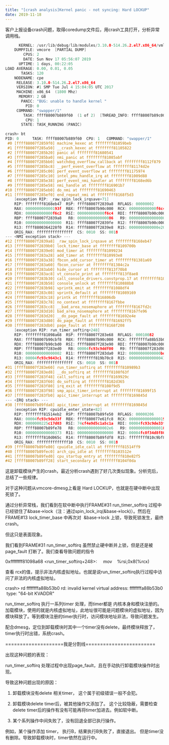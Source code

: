 ```yaml
---
title: "[crash analysis]Kernel panic - not syncing: Hard LOCKUP"
date: 2019-11-18
---
```


客户上报设备crash问题，取得coredump文件后，用crash工具打开，分析异常调用栈。

```c
      KERNEL: /usr/lib/debug/lib/modules/3.10.0-514.26.2.el7.x86_64/vmlinux
    DUMPFILE: vmcore  [PARTIAL DUMP]
        CPUS: 2
        DATE: Sun Nov 17 05:56:07 2019
      UPTIME: 1 days, 00:22:05
LOAD AVERAGE: 0.00, 0.01, 0.05
       TASKS: 120
    NODENAME: cpe
     RELEASE: 3.10.0-514.26.2.el7.x86_64
     VERSION: #1 SMP Tue Jul 4 15:04:05 UTC 2017
     MACHINE: x86_64  (1800 Mhz)
      MEMORY: 2 GB
       PANIC: "BUG: unable to handle kernel "
         PID: 0
     COMMAND: "swapper/1"
        TASK: ffff88007b889f60  (1 of 2)  [THREAD_INFO: ffff88007b89c000]
         CPU: 1
       STATE: TASK_RUNNING (PANIC)
 
crash> bt
PID: 0      TASK: ffff88007b889f60  CPU: 1   COMMAND: "swapper/1"
 #0 [ffff88007f2859f0] machine_kexec at ffffffff81059beb
 #1 [ffff88007f285a50] __crash_kexec at ffffffff81105822
 #2 [ffff88007f285b20] panic at ffffffff81680541
 #3 [ffff88007f285ba0] nmi_panic at ffffffff81085abf
 #4 [ffff88007f285bb0] watchdog_overflow_callback at ffffffff8112f879
 #5 [ffff88007f285bc8] __perf_event_overflow at ffffffff81174d2e
 #6 [ffff88007f285c00] perf_event_overflow at ffffffff81175974
 #7 [ffff88007f285c10] intel_pmu_handle_irq at ffffffff81009d88
 #8 [ffff88007f285e38] perf_event_nmi_handler at ffffffff8168ed6b
 #9 [ffff88007f285e58] nmi_handle at ffffffff816901b7
#10 [ffff88007f285eb0] do_nmi at ffffffff81690463
#11 [ffff88007f285ef0] end_repeat_nmi at ffffffff8168f5d3
    [exception RIP: _raw_spin_lock_irqsave+71]
    RIP: ffffffff8168eb47  RSP: ffff88007f2839a8  RFLAGS: 00000002
    RAX: 000000000000193f  RBX: ffff88007b90c000  RCX: 000000000000f6c4
    RDX: 000000000000f6c2  RSI: 000000000000f6c4  RDI: ffff88007b90c000
    RBP: ffff88007f2839a8   R8: 0000000000000086   R9: 0000000000000000
    R10: 0000000000000000  R11: ffff88007f2839fe  R12: ffff88007b90c000
    R13: ffff8800364228f0  R14: ffff88007f2839e8  R15: 0000000000000e20
    ORIG_RAX: ffffffffffffffff  CS: 0010  SS: 0018
--- <NMI exception stack> ---
#12 [ffff88007f2839a8] _raw_spin_lock_irqsave at ffffffff8168eb47
#13 [ffff88007f2839b0] lock_timer_base at ffffffff8109700b
#14 [ffff88007f2839e0] mod_timer at ffffffff81099234
#15 [ffff88007f283a28] add_timer at ffffffff810993e8
#16 [ffff88007f283a38] fbcon_add_cursor_timer at ffffffff81381a69
#17 [ffff88007f283a60] fbcon_cursor at ffffffff81384c2a
#18 [ffff88007f283ab0] hide_cursor at ffffffff813f70b8
#19 [ffff88007f283ac8] vt_console_print at ffffffff813f8ae8
#20 [ffff88007f283b30] call_console_drivers.constprop.17 at ffffffff81087011
#21 [ffff88007f283b58] console_unlock at ffffffff810888b8
#22 [ffff88007f283b98] vprintk_emit at ffffffff81088df4
#23 [ffff88007f283c08] vprintk_default at ffffffff81089169
#24 [ffff88007f283c18] printk at ffffffff816806db
#25 [ffff88007f283c78] no_context at ffffffff8167fbbe
#26 [ffff88007f283cc8] __bad_area_nosemaphore at ffffffff8167fd2c
#27 [ffff88007f283d10] bad_area_nosemaphore at ffffffff8167fe96
#28 [ffff88007f283d20] __do_page_fault at ffffffff81692e4e
#29 [ffff88007f283d80] do_page_fault at ffffffff81692ff5
#30 [ffff88007f283db0] page_fault at ffffffff8168f208
    [exception RIP: run_timer_softirq+248]
    RIP: ffffffff81098a68  RSP: ffff88007f283e68  RFLAGS: 00010082
    RAX: ffff88007b90cbf8  RBX: ffff88007b90c000  RCX: ffffffffa88b53b0
    RDX: ffff88007b90cbd0  RSI: ffff88007f283e90  RDI: ffff88007b90c000
    RBP: ffff88007f283ed0   R8: 00004fc93c9ddf00   R9: ffff88007f283d98
    R10: 0000000000000002  R11: ffff88007f283da0  R12: 00000000000000bd
    R13: 00004fc93c9643c1  R14: ffffffff819b70c8  R15: 0000000000000041
    ORIG_RAX: ffffffffffffffff  CS: 0010  SS: 0018
#31 [ffff88007f283e60] run_timer_softirq at ffffffff810989b3
#32 [ffff88007f283ed8] __do_softirq at ffffffff8108f63f
#33 [ffff88007f283f48] call_softirq at ffffffff8169929c
#34 [ffff88007f283f60] do_softirq at ffffffff8102d365
#35 [ffff88007f283f80] irq_exit at ffffffff8108f9d5
#36 [ffff88007f283f98] smp_apic_timer_interrupt at ffffffff81699f15
#37 [ffff88007f283fb0] apic_timer_interrupt at ffffffff8169845d
--- <IRQ stack> ---
#38 [ffff88007b89fda8] apic_timer_interrupt at ffffffff8169845d
    [exception RIP: cpuidle_enter_state+82]
    RIP: ffffffff81514eb2  RSP: ffff88007b89fe50  RFLAGS: 00000206
    RAX: 00004fc93c9de33f  RBX: ffff880077e61fc8  RCX: 0000000000000019
    RDX: 0000000225c17d03  RSI: 74cf4e9d5c1a5c1a  RDI: 00004fc93c9de33f
    RBP: ffff88007b89fe78   R8: 00000000000002e6   R9: 0000000000000018
    R10: 0000000000000373  R11: 0000000000000000  R12: 00004fc8f34d8f80
    R13: ffffffff810d065c  R14: ffff88007b89fdf8  R15: ffffffff810c9bf8
    ORIG_RAX: ffffffffffffff10  CS: 0010  SS: 0018
#39 [ffff88007b89fe80] cpuidle_idle_call at ffffffff81514ff9
#40 [ffff88007b89fec0] arch_cpu_idle at ffffffff8103512e
#41 [ffff88007b89fed0] cpu_startup_entry at ffffffff810e82f5
#42 [ffff88007b89ff28] start_secondary at ffffffff8104f0da
```

这是卸载模块产生的crash，最近分析crash遇到了好几次类似现象。分析完后，总结了一些规律。

对于这种问题从vmcore-dmesg上看是 Hard LOCKUP，也就是在硬中断中出现死锁了。

通过分析异常栈，我们看到在软中断中执行FRAME#31 run_timer_softirq 过程中已经锁住了&base->lock（注：通过spin_lock_irq(&base->lock)）。然后在FRAME#13 lock_timer_base 中再次对  &base->lock 上锁，导致死锁发生，最终crash。

但这只是表面现象。

我们看到FRAME#31 run_timer_softirq 虽然禁止硬中断并上锁，但是还是被page_fault 打断了。我们查看导致问题的指令

0xffffffff81098a68 <run_timer_softirq+248>:     mov    %rsi,0x8(%rcx)

查看 rcx的值，提示非法内核虚拟地址。也就是说run_timer_softirq执行过程中访问了非法的内核虚拟地址。

crash> rd ffffffffa88b53b0
rd: invalid kernel virtual address: ffffffffa88b53b0  type: "64-bit KVADDR"



run_timer_softirq 执行一系列timer 处理，而timer都是 内核本身和模块注册的。加载模块，使用的就是内核虚拟地址，此地址很可能是问题模块的虚拟地址，因为模块释放了。等到模块注册的timer执行时，访问模块地址非法，导致问题发生。

配合dmesg，定位到卸载模块时其中一个timer没有delete，最终模块释放了，timer执行时出错，系统crash。

====================我是分割线========================

出现这种问题的表现：

run_timer_softirq 处理过程中出现page_fault，且在手动执行卸载模块操作时出现。

导致这种问题出现的原因：

1. 卸载模块没有delete 相关timer， 这个属于初级错误一般不会犯。

2. 卸载模块delete timer后，被其他操作又添加了。 这个比较隐蔽，需要检查 delete timer后的操作有没有可能再将timer加进去。例如软中断。

3. 某个系列操作中间失败了，没有回退全部已执行操作。

例如，某个操作添加 timer， 执行B，结果执行B失败了，直接退出。 但是timer没有删除。导致卸载模块时，timer依然在运行中。
